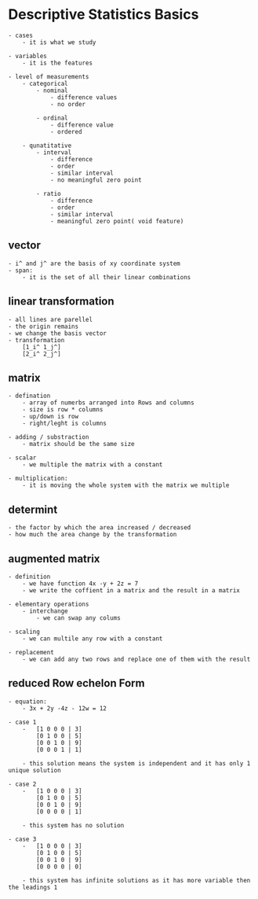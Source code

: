 # Descriptive Statistics Basics
    - cases 
        - it is what we study 

    - variables
        - it is the features  

    - level of measurements
        - categorical 
            - nominal 
                - difference values
                - no order 

            - ordinal
                - difference value 
                - ordered

        - qunatitative    
            - interval
                - difference 
                - order 
                - similar interval 
                - no meaningful zero point

            - ratio
                - difference 
                - order 
                - similar interval 
                - meaningful zero point( void feature)

## vector 
    - i^ and j^ are the basis of xy coordinate system  
    - span:
        - it is the set of all their linear combinations 

## linear transformation 
    - all lines are parellel 
    - the origin remains 
    - we change the basis vector 
    - transformation
        [1_i^ 1_j^]
        [2_i^ 2_j^]


## matrix   
    - defination
        - array of numerbs arranged into Rows and columns 
        - size is row * columns 
        - up/down is row 
        - right/leght is columns 

    - adding / substraction 
        - matrix should be the same size  
    
    - scalar
        - we multiple the matrix with a constant  

    - multiplication:
        - it is moving the whole system with the matrix we multiple 

## determint
    - the factor by which the area increased / decreased
    - how much the area change by the transformation 

## augmented matrix
    - definition
        - we have function 4x -y + 2z = 7 
        - we write the coffient in a matrix and the result in a matrix 

    - elementary operations 
        - interchange
            - we can swap any colums    

    - scaling
        - we can multile any row with a constant 

    - replacement 
        - we can add any two rows and replace one of them with the result 

## reduced Row echelon Form 
    - equation:
        - 3x + 2y -4z - 12w = 12
    
    - case 1
        -   [1 0 0 0 | 3] 
            [0 1 0 0 | 5] 
            [0 0 1 0 | 9] 
            [0 0 0 1 | 1] 
            
        - this solution means the system is independent and it has only 1 unique solution 
    
    - case 2
        -   [1 0 0 0 | 3] 
            [0 1 0 0 | 5] 
            [0 0 1 0 | 9] 
            [0 0 0 0 | 1] 
        
        - this system has no solution 

    - case 3
        -   [1 0 0 0 | 3] 
            [0 1 0 0 | 5] 
            [0 0 1 0 | 9] 
            [0 0 0 0 | 0] 
        
        - this system has infinite solutions as it has more variable then the leadings 1 